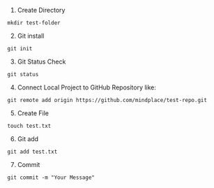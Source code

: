 1. Create Directory
```
mkdir test-folder
```

2. Git install
```
git init
```

3. Git Status Check
```
git status
```

4. Connect Local Project to GitHub Repository like:
```
git remote add origin https://github.com/mindplace/test-repo.git
```

5. Create File
```
touch test.txt
```

6. Git add
```
git add test.txt
```

7. Commit
```
git commit -m "Your Message"
```
